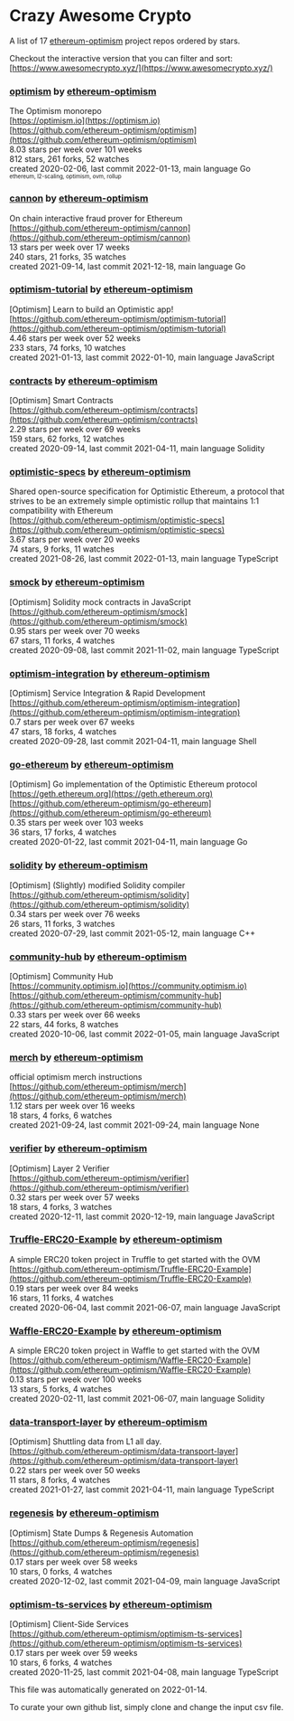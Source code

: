 # Crazy Awesome Crypto
A list of 17 [ethereum-optimism](https://github.com/ethereum-optimism) project repos ordered by stars.  

Checkout the interactive version that you can filter and sort: 
[https://www.awesomecrypto.xyz/](https://www.awesomecrypto.xyz/)  


### [optimism](https://github.com/ethereum-optimism/optimism) by [ethereum-optimism](https://github.com/ethereum-optimism)  
The Optimism monorepo  
[https://optimism.io](https://optimism.io)  
[https://github.com/ethereum-optimism/optimism](https://github.com/ethereum-optimism/optimism)  
8.03 stars per week over 101 weeks  
812 stars, 261 forks, 52 watches  
created 2020-02-06, last commit 2022-01-13, main language Go  
<sub><sup>ethereum, l2-scaling, optimism, ovm, rollup</sup></sub>


### [cannon](https://github.com/ethereum-optimism/cannon) by [ethereum-optimism](https://github.com/ethereum-optimism)  
On chain interactive fraud prover for Ethereum  
[https://github.com/ethereum-optimism/cannon](https://github.com/ethereum-optimism/cannon)  
13 stars per week over 17 weeks  
240 stars, 21 forks, 35 watches  
created 2021-09-14, last commit 2021-12-18, main language Go  


### [optimism-tutorial](https://github.com/ethereum-optimism/optimism-tutorial) by [ethereum-optimism](https://github.com/ethereum-optimism)  
[Optimism] Learn to build an Optimistic app!  
[https://github.com/ethereum-optimism/optimism-tutorial](https://github.com/ethereum-optimism/optimism-tutorial)  
4.46 stars per week over 52 weeks  
233 stars, 74 forks, 10 watches  
created 2021-01-13, last commit 2022-01-10, main language JavaScript  


### [contracts](https://github.com/ethereum-optimism/contracts) by [ethereum-optimism](https://github.com/ethereum-optimism)  
[Optimism] Smart Contracts  
[https://github.com/ethereum-optimism/contracts](https://github.com/ethereum-optimism/contracts)  
2.29 stars per week over 69 weeks  
159 stars, 62 forks, 12 watches  
created 2020-09-14, last commit 2021-04-11, main language Solidity  


### [optimistic-specs](https://github.com/ethereum-optimism/optimistic-specs) by [ethereum-optimism](https://github.com/ethereum-optimism)  
Shared open-source specification for Optimistic Ethereum, a protocol that strives to be an extremely simple optimistic rollup that maintains 1:1 compatibility with Ethereum  
[https://github.com/ethereum-optimism/optimistic-specs](https://github.com/ethereum-optimism/optimistic-specs)  
3.67 stars per week over 20 weeks  
74 stars, 9 forks, 11 watches  
created 2021-08-26, last commit 2022-01-13, main language TypeScript  


### [smock](https://github.com/ethereum-optimism/smock) by [ethereum-optimism](https://github.com/ethereum-optimism)  
[Optimism] Solidity mock contracts in JavaScript  
[https://github.com/ethereum-optimism/smock](https://github.com/ethereum-optimism/smock)  
0.95 stars per week over 70 weeks  
67 stars, 11 forks, 4 watches  
created 2020-09-08, last commit 2021-11-02, main language TypeScript  


### [optimism-integration](https://github.com/ethereum-optimism/optimism-integration) by [ethereum-optimism](https://github.com/ethereum-optimism)  
[Optimism] Service Integration & Rapid Development  
[https://github.com/ethereum-optimism/optimism-integration](https://github.com/ethereum-optimism/optimism-integration)  
0.7 stars per week over 67 weeks  
47 stars, 18 forks, 4 watches  
created 2020-09-28, last commit 2021-04-11, main language Shell  


### [go-ethereum](https://github.com/ethereum-optimism/go-ethereum) by [ethereum-optimism](https://github.com/ethereum-optimism)  
[Optimism] Go implementation of the Optimistic Ethereum protocol  
[https://geth.ethereum.org](https://geth.ethereum.org)  
[https://github.com/ethereum-optimism/go-ethereum](https://github.com/ethereum-optimism/go-ethereum)  
0.35 stars per week over 103 weeks  
36 stars, 17 forks, 4 watches  
created 2020-01-22, last commit 2021-04-11, main language Go  


### [solidity](https://github.com/ethereum-optimism/solidity) by [ethereum-optimism](https://github.com/ethereum-optimism)  
[Optimism] (Slightly) modified Solidity compiler  
[https://github.com/ethereum-optimism/solidity](https://github.com/ethereum-optimism/solidity)  
0.34 stars per week over 76 weeks  
26 stars, 11 forks, 3 watches  
created 2020-07-29, last commit 2021-05-12, main language C++  


### [community-hub](https://github.com/ethereum-optimism/community-hub) by [ethereum-optimism](https://github.com/ethereum-optimism)  
[Optimism] Community Hub  
[https://community.optimism.io](https://community.optimism.io)  
[https://github.com/ethereum-optimism/community-hub](https://github.com/ethereum-optimism/community-hub)  
0.33 stars per week over 66 weeks  
22 stars, 44 forks, 8 watches  
created 2020-10-06, last commit 2022-01-05, main language JavaScript  


### [merch](https://github.com/ethereum-optimism/merch) by [ethereum-optimism](https://github.com/ethereum-optimism)  
official optimism merch instructions  
[https://github.com/ethereum-optimism/merch](https://github.com/ethereum-optimism/merch)  
1.12 stars per week over 16 weeks  
18 stars, 4 forks, 6 watches  
created 2021-09-24, last commit 2021-09-24, main language None  


### [verifier](https://github.com/ethereum-optimism/verifier) by [ethereum-optimism](https://github.com/ethereum-optimism)  
[Optimism] Layer 2 Verifier  
[https://github.com/ethereum-optimism/verifier](https://github.com/ethereum-optimism/verifier)  
0.32 stars per week over 57 weeks  
18 stars, 4 forks, 3 watches  
created 2020-12-11, last commit 2020-12-19, main language JavaScript  


### [Truffle-ERC20-Example](https://github.com/ethereum-optimism/Truffle-ERC20-Example) by [ethereum-optimism](https://github.com/ethereum-optimism)  
A simple ERC20 token project in Truffle to get started with the OVM  
[https://github.com/ethereum-optimism/Truffle-ERC20-Example](https://github.com/ethereum-optimism/Truffle-ERC20-Example)  
0.19 stars per week over 84 weeks  
16 stars, 11 forks, 4 watches  
created 2020-06-04, last commit 2021-06-07, main language JavaScript  


### [Waffle-ERC20-Example](https://github.com/ethereum-optimism/Waffle-ERC20-Example) by [ethereum-optimism](https://github.com/ethereum-optimism)  
A simple ERC20 token project in Waffle to get started with the OVM  
[https://github.com/ethereum-optimism/Waffle-ERC20-Example](https://github.com/ethereum-optimism/Waffle-ERC20-Example)  
0.13 stars per week over 100 weeks  
13 stars, 5 forks, 4 watches  
created 2020-02-11, last commit 2021-06-07, main language Solidity  


### [data-transport-layer](https://github.com/ethereum-optimism/data-transport-layer) by [ethereum-optimism](https://github.com/ethereum-optimism)  
[Optimism] Shuttling data from L1 all day.  
[https://github.com/ethereum-optimism/data-transport-layer](https://github.com/ethereum-optimism/data-transport-layer)  
0.22 stars per week over 50 weeks  
11 stars, 8 forks, 4 watches  
created 2021-01-27, last commit 2021-04-11, main language TypeScript  


### [regenesis](https://github.com/ethereum-optimism/regenesis) by [ethereum-optimism](https://github.com/ethereum-optimism)  
[Optimism] State Dumps & Regenesis Automation  
[https://github.com/ethereum-optimism/regenesis](https://github.com/ethereum-optimism/regenesis)  
0.17 stars per week over 58 weeks  
10 stars, 0 forks, 4 watches  
created 2020-12-02, last commit 2021-04-09, main language JavaScript  


### [optimism-ts-services](https://github.com/ethereum-optimism/optimism-ts-services) by [ethereum-optimism](https://github.com/ethereum-optimism)  
[Optimism] Client-Side Services  
[https://github.com/ethereum-optimism/optimism-ts-services](https://github.com/ethereum-optimism/optimism-ts-services)  
0.17 stars per week over 59 weeks  
10 stars, 6 forks, 4 watches  
created 2020-11-25, last commit 2021-04-08, main language TypeScript  


This file was automatically generated on 2022-01-14.  

To curate your own github list, simply clone and change the input csv file.  
